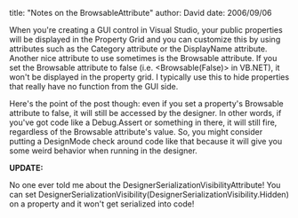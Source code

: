 
title: "Notes on the BrowsableAttribute"
author: David
date: 2006/09/06

When you're creating a GUI control in Visual Studio, your public properties will be displayed in the Property Grid and you can customize this by using attributes such as the Category attribute or the DisplayName attribute. Another nice attribute to use sometimes is the Browsable attribute. If you set the Browsable attribute to false (i.e. &lt;Browsable(False)&gt; in VB.NET), it won't be displayed in the property grid. I typically use this to hide properties that really have no function from the GUI side. 

Here's the point of the post though: even if you set a property's Browsable attribute to false, it will still be accessed by the designer. In other words, if you've got code like a Debug.Assert or something in there, it will still fire, regardless of the Browsable attribute's value. So, you might consider putting a DesignMode check around code like that because it will give you some weird behavior when running in the designer. 

**UPDATE:**

No one ever told me about the DesignerSerializationVisibilityAttribute! You can set DesignerSerializationVisibility(DesignerSerializationVisibility.Hidden) on a property and it won't get serialized into code!
